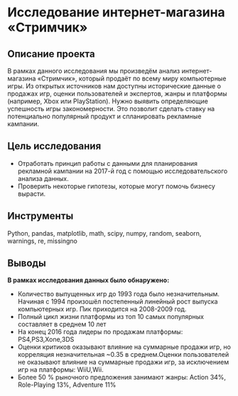 # Исследование интернет-магазина «Стримчик»
## Описание проекта
В рамках данного исследования мы произведём анализ интернет-магазина «Стримчик», который продаёт по всему миру компьютерные игры.
Из открытых источников нам доступны исторические данные о продажах игр, оценки пользователей и экспертов, жанры и платформы (например, Xbox или PlayStation). Нужно выявить определяющие успешность игры закономерности. Это позволит сделать ставку на потенциально популярный продукт и спланировать рекламные кампании.
## Цель исследования
- Отработать принцип работы с данными для планирования рекламной кампании на 2017-й год с помощью исследовательского анализа данных.
- Проверить некоторые гипотезы, которые могут помочь бизнесу вырасти.

## Инструменты
Python, pandas, matplotlib, math, scipy, numpy, random, seaborn, warnings, re, missingno
## Выводы
**В рамках исследования данных было обнаружено:**
- Количество выпущенных игр до 1993 года было незначительным. Начиная с 1994 произошёл постепенный линейный рост выпуска компьютерных игр. Пик приходится на 2008-2009 год.
- Полный цикл жизни платформы из топ 10 самых популярных составляет в среднем 10 лет
- На конец 2016 года лидеры по продажам платформы: PS4,PS3,Xone,3DS
- Оценки критиков оказывают влияние на суммарные продажи игр, но корреляция незначительная ~0.35 в среднем.Оценки пользователей не оказывают влияние на суммарные продажи игр, за исключением игр на платформы: WiiU,Wii.
- Более 50 % рыночного предложения занимают жанры: Action 34%, Role-Playing 13%, Adventure 11%
